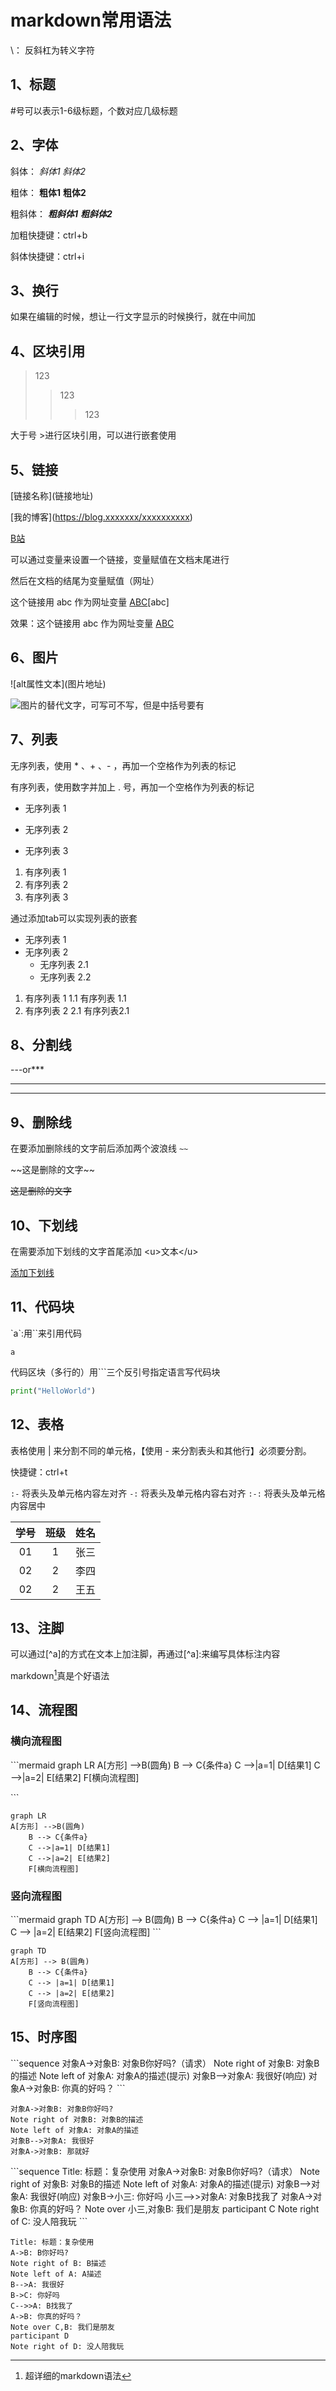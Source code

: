 # markdown常用语法

\： 反斜杠为转义字符

## 1、标题

#号可以表示1-6级标题，个数对应几级标题

## 2、字体

斜体： *斜体1*  _斜体2_

粗体： **粗体1**  __粗体2__

粗斜体： ***粗斜体1***  ___粗斜体2___

加粗快捷键：ctrl+b

斜体快捷键：ctrl+i

## 3、换行

如果在编辑的时候，想让一行文字显示的时候换行，就在中间加 <br/>

## 4、区块引用

> 123
>
> > 123
> >
> > > 123

大于号 >进行区块引用，可以进行嵌套使用

## 5、链接

\[链接名称](链接地址)

\[我的博客](https://blog.xxxxxxx/xxxxxxxxxx)

[B站](https://www.bilibili.com/)

可以通过变量来设置一个链接，变量赋值在文档末尾进行

然后在文档的结尾为变量赋值（网址）

这个链接用 abc 作为网址变量 [ABC]\[abc]

[abc]: http://www.abc.com/

效果：这个链接用 abc 作为网址变量 [ABC](http://:www.abc.com/)

## 6、图片

!\[alt属性文本](图片地址)

![图片的替代文字，可写可不写，但是中括号要有]()

## 7、列表

无序列表，使用 * 、+ 、- ，再加一个空格作为列表的标记

有序列表，使用数字并加上 . 号，再加一个空格作为列表的标记

* 无序列表 1
+ 无序列表 2
- 无序列表 3

1. 有序列表 1
2. 有序列表 2
3. 有序列表 3



通过添加tab可以实现列表的嵌套

+ 无序列表 1
+ 无序列表 2
	+ 无序列表 2.1
	+ 无序列表 2.2

1. 有序列表 1
	1.1 有序列表 1.1
2. 有序列表 2
	2.1 有序列表2.1

## 8、分割线

\---or\***

---

***

## 9、删除线

在要添加删除线的文字前后添加两个波浪线 `~~`

\~~这是删除的文字~~

~~这是删除的文字~~

## 10、下划线

在需要添加下划线的文字首尾添加 \<u>文本\</u>

<u>添加下划线</u>

## 11、代码块

\`a\`:用``来引用代码

`a`

代码区块（多行的）用```三个反引号指定语言写代码块

```python
print("HelloWorld")
```

## 12、表格

表格使用 | 来分割不同的单元格，【使用 - 来分割表头和其他行】必须要分割。

快捷键：ctrl+t

`:-` 将表头及单元格内容左对齐
`-:` 将表头及单元格内容右对齐
`:-:` 将表头及单元格内容居中

| 学号 | 班级 | 姓名 |
| :-: | :-: | :-: |
| 01   |    1 | 张三 |
| 02   |    2 | 李四 |
| 02   |    2 | 王五 |

## 13、注脚

可以通过\[^a]的方式在文本上加注脚，再通过\[^a]:来编写具体标注内容

markdown[^M]真是个好语法

[^M]:超详细的markdown语法

## 14、流程图

### 横向流程图

\```mermaid
graph LR
A[方形] -->B(圆角)
    B --> C{条件a}
    C -->|a=1| D[结果1]
    C -->|a=2| E[结果2]
    F[横向流程图]

\```

```mermaid
graph LR
A[方形] -->B(圆角)
    B --> C{条件a}
    C -->|a=1| D[结果1]
    C -->|a=2| E[结果2]
    F[横向流程图]
```

### 竖向流程图

\```mermaid
graph TD
A[方形] --> B(圆角)
    B --> C{条件a}
    C --> |a=1| D[结果1]
    C --> |a=2| E[结果2]
    F[竖向流程图]
\```

```mermaid
graph TD
A[方形] --> B(圆角)
    B --> C{条件a}
    C --> |a=1| D[结果1]
    C --> |a=2| E[结果2]
    F[竖向流程图]
```

## 15、时序图

\```sequence
对象A->对象B: 对象B你好吗?（请求）
Note right of 对象B: 对象B的描述
Note left of 对象A: 对象A的描述(提示)
对象B-->对象A: 我很好(响应)
对象A->对象B: 你真的好吗？
\```

```sequence
对象A->对象B: 对象B你好吗?
Note right of 对象B: 对象B的描述
Note left of 对象A: 对象A的描述
对象B-->对象A: 我很好
对象A->对象B: 那就好
```

\```sequence
Title: 标题：复杂使用
对象A->对象B: 对象B你好吗?（请求）
Note right of 对象B: 对象B的描述
Note left of 对象A: 对象A的描述(提示)
对象B-->对象A: 我很好(响应)
对象B->小三: 你好吗
小三-->>对象A: 对象B找我了
对象A->对象B: 你真的好吗？
Note over 小三,对象B: 我们是朋友
participant C
Note right of C: 没人陪我玩
\```

```sequence
Title: 标题：复杂使用
A->B: B你好吗?
Note right of B: B描述
Note left of A: A描述
B-->A: 我很好
B->C: 你好吗
C-->>A: B找我了
A->B: 你真的好吗？
Note over C,B: 我们是朋友
participant D
Note right of D: 没人陪我玩
```
